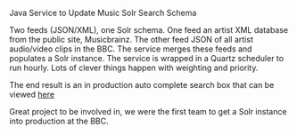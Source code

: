 Java Service to Update Music Solr Search Schema

Two feeds (JSON/XML), one Solr schema.
One feed an artist XML database from the public site, Musicbrainz.
The other feed JSON of all artist audio/video clips in the BBC.
The service merges these feeds and populates a Solr instance.
The service is wrapped in a Quartz scheduler to run hourly.
Lots of clever things happen with weighting and priority.

The end result is an in production auto complete search box that can be viewed [here](http://www.bbc.co.uk/music/showcase)

Great project to be involved in, we were the first team to get a Solr instance into production at the BBC.


